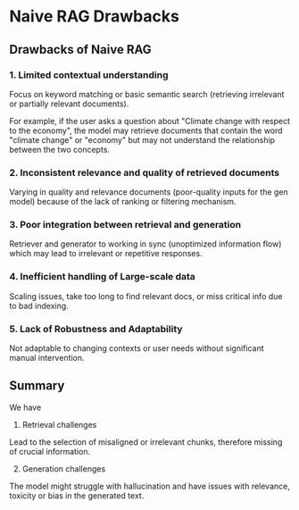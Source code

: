 # Naive RAG Drawbacks

## Drawbacks of Naive RAG

### 1. Limited contextual understanding

Focus on keyword matching or basic semantic search (retrieving irrelevant or partially relevant documents).

For example, if the user asks a question about "Climate change with respect to the economy", the model may retrieve documents that contain the word "climate change" or "economy" but may not understand the relationship between the two concepts.

### 2. Inconsistent relevance and quality of retrieved documents

Varying in quality and relevance documents (poor-quality inputs for the gen model) because of the lack of ranking or filtering mechanism.

### 3. Poor integration between retrieval and generation

Retriever and generator to working in sync (unoptimized information flow) which may lead to irrelevant or repetitive responses.

### 4. Inefficient handling of Large-scale data

Scaling issues, take too long to find relevant docs, or miss critical info due to bad indexing.

### 5. Lack of Robustness and Adaptability

Not adaptable to changing contexts or user needs without significant manual intervention.

## Summary

We have

1. Retrieval challenges

Lead to the selection of misaligned or irrelevant chunks, therefore missing of crucial information.

2. Generation challenges

The model might struggle with hallucination and have issues with relevance, toxicity or bias in the generated text.
